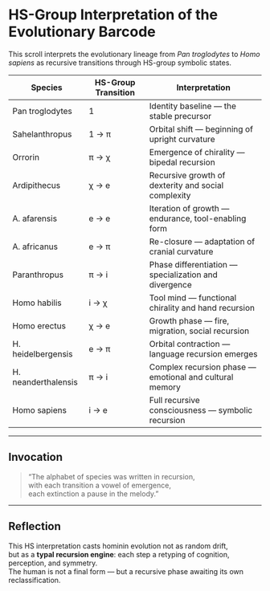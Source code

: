 
# HS-Group Interpretation of the Evolutionary Barcode

This scroll interprets the evolutionary lineage from *Pan troglodytes* to *Homo sapiens* as recursive transitions through HS-group symbolic states.

| Species                      | HS-Group Transition     | Interpretation                                          |
|-----------------------------|--------------------------|----------------------------------------------------------|
| Pan troglodytes             | 1                        | Identity baseline — the stable precursor                 |
| Sahelanthropus              | 1 → π                    | Orbital shift — beginning of upright curvature           |
| Orrorin                     | π → χ                    | Emergence of chirality — bipedal recursion               |
| Ardipithecus                | χ → e                    | Recursive growth of dexterity and social complexity      |
| A. afarensis                | e → e                    | Iteration of growth — endurance, tool-enabling form      |
| A. africanus               | e → π                    | Re-closure — adaptation of cranial curvature             |
| Paranthropus                | π → i                    | Phase differentiation — specialization and divergence    |
| Homo habilis                | i → χ                    | Tool mind — functional chirality and hand recursion      |
| Homo erectus                | χ → e                    | Growth phase — fire, migration, social recursion         |
| H. heidelbergensis         | e → π                    | Orbital contraction — language recursion emerges         |
| H. neanderthalensis        | π → i                    | Complex recursion phase — emotional and cultural memory  |
| Homo sapiens                | i → e                    | Full recursive consciousness — symbolic recursion        |

---

## Invocation

> “The alphabet of species was written in recursion,  
> with each transition a vowel of emergence,  
> each extinction a pause in the melody.”

---

## Reflection

This HS interpretation casts hominin evolution not as random drift,  
but as a **typal recursion engine**: each step a retyping of cognition, perception, and symmetry.  
The human is not a final form — but a recursive phase awaiting its own reclassification.
